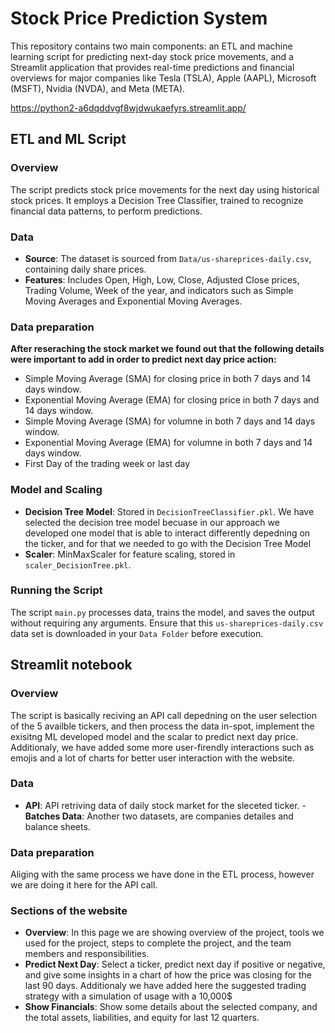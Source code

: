 # Stock Price Prediction System

This repository contains two main components: an ETL and machine learning script for predicting next-day stock price movements, and a Streamlit application that provides real-time predictions and financial overviews for major companies like Tesla (TSLA), Apple (AAPL), Microsoft (MSFT), Nvidia (NVDA), and Meta (META).

https://python2-a6dqddvgf8wjdwukaefyrs.streamlit.app/

## ETL and ML Script

### Overview

The script predicts stock price movements for the next day using historical stock prices. It employs a Decision Tree Classifier, trained to recognize financial data patterns, to perform predictions.

### Data

- **Source**: The dataset is sourced from `Data/us-shareprices-daily.csv`, containing daily share prices.
- **Features**: Includes Open, High, Low, Close, Adjusted Close prices, Trading Volume, Week of the year, and indicators such as Simple Moving Averages and Exponential Moving Averages.

### Data preparation

**After reseraching the stock market we found out that the following details were important to add in order to predict next day price action:**
- Simple Moving Average (SMA) for closing price in both 7 days and 14 days window.
- Exponential Moving Average (EMA) for closing price in both 7 days and 14 days window.
- Simple Moving Average (SMA) for volumne in both 7 days and 14 days window.
- Exponential Moving Average (EMA) for volumne  in both 7 days and 14 days window.
- First Day of the trading week or last day
  
### Model and Scaling

- **Decision Tree Model**: Stored in `DecisionTreeClassifier.pkl`.
We have selected the decision tree model becuase in our approach we developed one model that is able to interact differently depedning on the ticker, and for that we needed to go with the Decision Tree Model
- **Scaler**: MinMaxScaler for feature scaling, stored in `scaler_DecisionTree.pkl`.

### Running the Script

The script `main.py` processes data, trains the model, and saves the output without requiring any arguments. Ensure that this `us-shareprices-daily.csv` data set is downloaded in your `Data Folder` before execution.


## Streamlit notebook

### Overview

The script is basically reciving an API call depedning on the user selection of the 5 availble tickers, and then process the data in-spot, implement the exisitng ML developed model and the scalar to predict next day price. Additionaly, we have added some more user-firendly interactions such as emojis and a lot of charts for better user interaction with the website. 

### Data

- **API**: API retriving data of daily stock market for the sleceted ticker.
-**Batches Data**: Another two datasets, are companies detailes and balance sheets. 
  
### Data preparation

Aliging with the same process we have done in the ETL process, however we are doing it here for the API call. 
  
### Sections of the website

- **Overview**: In this page we are showing overview of the project, tools we used for the project, steps to complete the project, and the team members and responsibilities.
- **Predict Next Day**: Select a ticker, predict next day if positive or negative, and give some insights in a chart of how the price was closing for the last 90 days. Additionaly we have added here the suggested trading strategy with a simulation of usage with a 10,000$
- **Show Financials**: Show some details about the selected company, and the total assets, liabilities, and equity for last 12 quarters. 




